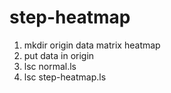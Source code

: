 # step-heatmap

1. mkdir origin data matrix heatmap
2. put data in origin
3. lsc normal.ls
4. lsc step-heatmap.ls
